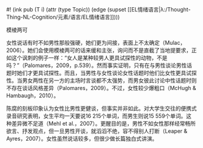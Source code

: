 #! (ink pub (T i) (attr (type Topic)) (edge (supset [[EL情绪语言|λ:/Thought-Thing-NL-Cognition/元素/语言/EL情绪语言]])))

模棱两可



女性说话有时不如男性那般强硬，她们更为间接，表面上不太确定（Mulac，2006）。她们会使用模棱两可的话来缓和主张，询问而不是直截了当地提要求，正如这个讽刺的例子一样：“女人是某种较男人更具试探性的动物，不是吗？”（Palomares，2009，p.539）。然而事实证明，只有在与男性谈论男性话题时她们才更具试探性。而且，当男性与女性谈论女性话题时他们比女性更具试探性。当男女两性在另一方的主场时言谈都不太强势，而男女彼此讨论中性话题时则不存在谈话风格差异（Palomares，2009）。不过，女性较少爆粗口（McHugh & Hambaugh，2010）。

陈腐的刻板印象认为女性比男性更健谈，但事实并非如此。对大学生交往的便携式录音研究表明，女生平均一天要说16 215个单词，而男生则说15 559个单词。这种差异微不足道（Mehl et al.，2007）。更醒目的是，男性不如女性那样经常畅所欲言、抒发观点，但一旦男性开谈，就滔滔不绝，容不得别人打断（Leaper & Ayres，2007）。女性虽然说话较多，但很少做长篇独白式讲演。